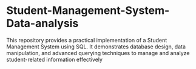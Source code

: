 # Student-Management-System-Data-analysis
This repository provides a practical implementation of a Student Management System using SQL. It demonstrates database design, data manipulation, and advanced querying techniques to manage and analyze student-related information effectively
